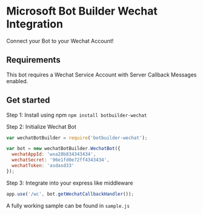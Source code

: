 # Microsoft Bot Builder Wechat Integration

Connect your Bot to your Wechat Account!

## Requirements

This bot requires a Wechat Service Account with Server Callback Messages enabled.

## Get started

Step 1: Install using npm  `npm install botbuilder-wechat`

Step 2: Initialize Wechat Bot

```javascript
var wechatBotBuilder = require('botbuilder-wechat');

var bot = new wechatBotBuilder.WechatBot({
  wechatAppId: 'wxa28b834343434',
  wechatSecret: '96e1fd0e72ff4343434',
  wechatToken: 'asdasd33'
});
```

Step 3: Integrate into your express like middleware

```javascript
app.use('/wc', bot.getWechatCallbackHandler());
```

A fully working sample can be found in `sample.js`
